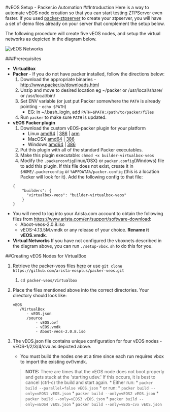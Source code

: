 #vEOS Setup - Packer.io Automation
##Introduction
Here is a way to automate vEOS node creation so that you can start testing ZTPServer even faster.
If you used [packer-ztpserver](https://github.com/arista-eosplus/packer-ztpserver) to create your ztpserver,
you will have a set of demo files already on your server that complement the setup below.

The following procedure will create five vEOS nodes,
and setup the virtual networks as depicted in the diagram below.

![vEOS Networks](https://raw.githubusercontent.com/arista-eosplus/packer-veos/master/gh-pages/images/vEOS-spine-leaf-vbox.jpg)

###Prerequisites

 * **VirtualBox**
 * **Packer** - If you do not have packer installed, follow the directions below:
    1. Download the appropriate binaries - http://www.packer.io/downloads.html
    2. Unzip and move to desired location eg ~/packer or /usr/local/share/ or /usr/local/bin/
    3. Set ENV variable (or just put Packer somewhere the ```PATH``` is already pointing - ```echo $PATH```)
        * EG: in ~/.bash_login, add ```PATH=$PATH:/path/to/packer/files```
    4. Run ```packer``` to make sure ```PATH``` is updated.
 * **vEOS Packer plugin**
    1. Download the custom vEOS-packer plugin for your platform
        * Linux [amd64](https://www.dropbox.com/s/14piuz13isgqzew/builder-virtualbox-veos_linux_amd64.tar.gz) | [386](https://www.dropbox.com/s/o6lnpo83kgmi11a/builder-virtualbox-veos_linux_386.tar.gz) | [arm](https://www.dropbox.com/s/6ounwx21li1vyb5/builder-virtualbox-veos_linux_arm.tar.gz)
        * MacOSX [amd64](https://www.dropbox.com/s/ns7o48tzjl7do1r/builder-virtualbox-veos_darwin_amd64.zip) | [386](https://www.dropbox.com/s/6zh42ogemftfjaa/builder-virtualbox-veos_darwin_386.zip)
        * Windows [amd64](https://www.dropbox.com/s/7ohxvgz0c2uozzb/builder-virtualbox-veos_windows_amd64.zip) | [386](https://www.dropbox.com/s/391da53v8hgiqo4/builder-virtualbox-veos_windows_386.zip)
    2. Put this plugin with all of the standard Packer executables.
    3. Make this plugin executable: ```chmod +x builder-virtualbox-veos```
    4. Modify the ```.packerconfig```(linux/OSX) or ```packer.config```(Windows) file to add this plugin.  If this file does not exist, create it in ```$HOME/.packerconfig``` or ```%APPDATA%/packer.config``` (this is a location Packer will look for it). Add the following config to that file:
    ```
    {
        "builders": {
          "virtualbox-veos": "builder-virtualbox-veos"
        }
    }
    ```
 * You will need to log into your Arista.com account to obtain the following files from https://www.arista.com/en/support/software-download:
     * Aboot-veos-2.0.8.iso
     * vEOS-4.13.5M.vmdk or any release of your choice.  **Rename it vEOS.vmdk**.
 * **Virtual Networks**
     If you have not configured the vboxnets described in the diagram above, you can run ```./setup-vbox.sh``` to do this for you.

##Creating vEOS Nodes for VirtualBox
1. Retrieve the packer-veos files [here](https://github.com/arista-eosplus/packer-veos/archive/master.zip) or use ```git clone https://github.com/arista-eosplus/packer-veos.git```
    1. ```cd packer-veos/Virtualbox```
2. Place the files mentioned above into the correct directories. Your directory should look like:

    ```
    vEOS
       /VirtualBox
          - vEOS.json
          /source
              - vEOS.ovf
              - vEOS.vmdk
              - Aboot-veos-2.0.8.iso
    ```
3. The vEOS.json file contains unique configuration for four vEOS nodes - vEOS-1/2/3/4/cvx as depicted above.
    * You must build the nodes one at a time since each run requires vbox to import the existing ovf/vmdk.
    >**NOTE:** There are times that the vEOS node does not boot properly and gets stuck at the 'starting udev.'  If this occurs, it is best to cancel (ctrl-c) the build and start again.
        * Either run:
            * ```packer build --parallel=false vEOS.json```
        * or run:
            * ```packer build --only=vEOS1 vEOS.json```
            * ```packer build --only=vEOS2 vEOS.json```
            * ```packer build --only=vEOS3 vEOS.json```
            * ```packer build --only=vEOS4 vEOS.json```
            * ```packer build --only=vEOS-cvx vEOS.json```

